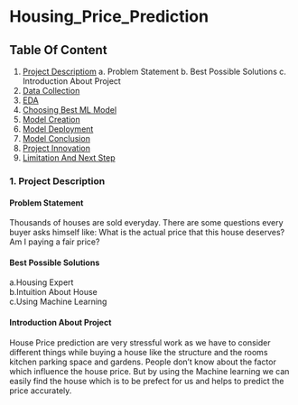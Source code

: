 # Housing_Price_Prediction

## Table Of Content
1. [Project Descriptiom]()
    a. Problem Statement
    b. Best Possible Solutions
    c.  Introduction About Project
2. [Data Collection]()
3. [EDA]()
4. [Choosing Best ML Model]()
5. [Model Creation]()
6. [Model Deployment]()
7. [Model Conclusion]()
8. [Project Innovation]()
9. [Limitation And Next Step]()



### 1. Project Description
#### Problem Statement

Thousands of houses are sold everyday. There are some questions every buyer asks himself like: What is the actual price that this house deserves? Am I paying a fair price?

#### Best Possible Solutions
a.Housing Expert<br>
b.Intuition About House<br>
c.Using Machine Learning

#### Introduction About Project
House Price prediction are very stressful work as we have to consider different things while buying a house like the structure and the rooms kitchen parking space and gardens. 
People don’t know about the factor which influence the house price.
But by using the Machine learning we can easily find the house which is to be prefect for us and helps to predict the price accurately.



